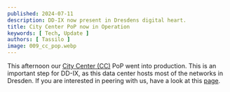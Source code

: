 ```yaml
---
published: 2024-07-11
description: DD-IX now present in Dresdens digital heart.
title: City Center PoP now in Operation
keywords: [ Tech, Update ]
authors: [ Tassilo ]
image: 009_cc_pop.webp
---
```


This afternoon our [City Center (CC)](https://www.peeringdb.com/fac/15106) PoP went into production. This is an 
important step for DD-IX, as this data center hosts most of the networks in Dresden. If you are interested in 
peering with us, have a look at this [page](https://dd-ix.net/en/network/join).

